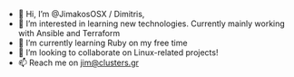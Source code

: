 - 👋 Hi, I’m @JimakosOSX / Dimitris, 
- 👀 I’m interested in learning new technologies. Currently mainly working with Ansible and Terraform
- 🌱 I’m currently learning Ruby on my free time
- 💞️ I’m looking to collaborate on Linux-related projects!
- 📫 Reach me on jim@clusters.gr

<!---
JimakosOSX/JimakosOSX is a ✨ special ✨ repository because its `README.md` (this file) appears on your GitHub profile.
You can click the Preview link to take a look at your changes.
--->
